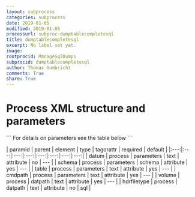 ```yaml
---
layout: subprocess
categories: subprocess
date: 2019-01-05
modified: 2019-01-05
processurl: subproc-dumptablecompletesql
title: dumptablecompletesql
excerpt: No label set yet.
image: 
rootprocid: ManageSqlDumps
subprocid: dumptablecompletesql
author: Thomas Gumbricht
comments: True
share: True
---
```


<h1 class='foot-description'>Process XML structure and parameters</h1>
```
For details on parameters see the table below
<?xml version="1.0" ?>
<process>
  <!--Generated from python-->
  <userproj plotid="yourplotid" projectid="yourprojectid" siteid="yoursiteid" system="systemid" tractid="yourtractid" userid="youruserid"/>
  <period endday="DD" endmonth="MM" endyear="YYYY" seasonendday="DD" seasonendmonth="MM" seasonstartday="DD" seasonstartmonth="MM" startday="DD" startmonth="MM" startyear="YYYY" timestep="timestep"/>
  <parameters cmdpath="txtstring" datum="txtstring" schema="db schema" table="txtstring"/>
  <datpath hdrfiletype="txtstring" volume="txtstring"/>
</process>
```

| paramid | parent | element | type | tagorattr | required | default |
|:---:|:---:|:---:|:---:|:---:|:---:|:---:|:---:|
| datum | process | parameters | text | attribute | no | --- |
| schema | process | parameters | schema | attribute | yes | --- |
| table | process | parameters | text | attribute | yes | --- |
| cmdpath | process | parameters | text | attribute | yes | --- |
| volume | process | datpath | text | attribute | yes | --- |
| hdrfiletype | process | datpath | text | attribute | no | sql |
